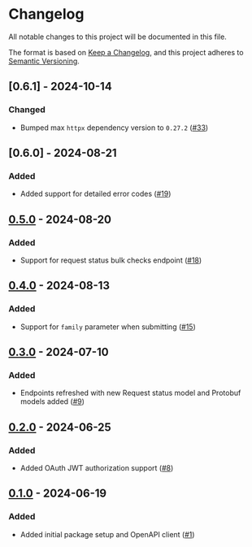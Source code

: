 # Changelog

All notable changes to this project will be documented in this file.

The format is based on [Keep a Changelog](https://keepachangelog.com/en/1.1.0/),
and this project adheres to [Semantic Versioning](https://semver.org/spec/v2.0.0.html).

## [0.6.1] - 2024-10-14

### Changed
- Bumped max `httpx` dependency version to `0.27.2` ([#33](https://github.com/neptune-ai/neptune-api/pull/33))

## [0.6.0] - 2024-08-21

### Added
- Added support for detailed error codes ([#19](https://github.com/neptune-ai/neptune-api/pull/19))

## [0.5.0] - 2024-08-20

### Added
- Support for request status bulk checks endpoint ([#18](https://github.com/neptune-ai/neptune-api/pull/18))

## [0.4.0] - 2024-08-13

### Added
- Support for `family` parameter when submitting ([#15](https://github.com/neptune-ai/neptune-api/pull/15))

## [0.3.0] - 2024-07-10

### Added
- Endpoints refreshed with new Request status model and Protobuf models added ([#9](https://github.com/neptune-ai/neptune-api/pull/9))

## [0.2.0] - 2024-06-25

### Added
- Added OAuth JWT authorization support ([#8](https://github.com/neptune-ai/neptune-api/pull/8))

## [0.1.0] - 2024-06-19

### Added
- Added initial package setup and OpenAPI client ([#1](https://github.com/neptune-ai/neptune-api/pull/1))

[unreleased]: https://github.com/neptune-ai/neptune-api/compare/0.5.0...HEAD
[0.5.0]: https://github.com/neptune-ai/neptune-api/compare/0.4.0...0.5.0
[0.4.0]: https://github.com/neptune-ai/neptune-api/compare/0.3.0...0.4.0
[0.3.0]: https://github.com/neptune-ai/neptune-api/compare/0.2.0...0.3.0
[0.2.0]: https://github.com/neptune-ai/neptune-api/compare/0.1.0...0.2.0
[0.1.0]: https://github.com/neptune-ai/neptune-api/commits/0.1.0
